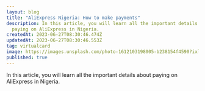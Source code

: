 ```yaml
---
layout: blog
title: "AliExpress Nigeria: How to make payments"
description: In this article, you will learn all the important details about
  paying on AliExpress in Nigeria.
createdAt: 2023-06-27T08:30:46.474Z
updatedAt: 2023-06-27T08:30:46.553Z
tag: virtualcard
image: https://images.unsplash.com/photo-1612103198005-b238154f4590?ixlib=rb-4.0.3&ixid=M3wxMjA3fDB8MHxzZWFyY2h8Mnx8YWxpZXhwcmVzc3xlbnwwfHwwfHx8MA%3D%3D&auto=format&fit=crop&w=500&q=60
published: true
---
```

In this article, you will learn all the important details about paying on AliExpress in Nigeria.